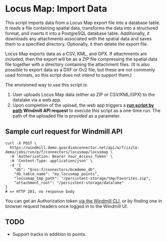 # Locus Map: Import Data

This script imports data from a Locus Map export file into a database table. It reads a file containing spatial data, transforms the data into a structured format, and inserts it into a PostgreSQL database table. Additionally, it downloads any attachments associated with the spatial data and saves them to a specified directory. Optionally, it then delete the export file.

Locus Map exports data as a CSV, KML, and GPX. If attachments are included, then the export will be as a ZIP file compressing the spatial data file together with a directory containing the attachment files. (It is also possible to export data as a DXF or Ov2 file, but these are not commonly used formats, so this script does not intend to support them.)

The envisioned way to use this script is:

1. User uploads Locus Map data (either as ZIP or CSV/KML/GPX) to the datalake via a web app.
2. Upon completion of the upload, the web app triggers a **[run script by path](https://app.windmill.dev/openapi.html#tag/job/POST/w/{workspace}/jobs/run/p/{path}) Windmill API request** to execute this script as a one-time run. The path of the uploaded file is provided as a parameter.

## Sample curl request for Windmill API

```
curl -X POST \
  https://windmill.demo.guardianconnector.net/api/w/frizzle-demo/jobs/run/p/f/connectors/locusmap/locusmap \
  -H 'Authorization: Bearer Your_Access_Token' \
  -H 'Content-Type: application/json' \
  -d '{
    "db": "$res:f/connectors/bcmdemo_db",
    "db_table_name": "my_locusmap_points",
    "locusmap_tmp_path": "/persistent-storage/tmp/Favorites.zip",
    "attachment_root": "/persistent-storage/datalake"
}
# => HTTP 201, no response body
``` 

You can get an Authorization token [via the Windmill CLI](https://www.windmill.dev/docs/advanced/cli/user#creating-a-token), or by finding one in browser request headers once logged in to the Windmill UI.

## TODO

* Support tracks in addition to points.